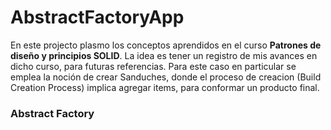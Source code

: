 # AbstractFactoryApp

En este projecto plasmo los conceptos aprendidos en el curso **Patrones de diseño y principios SOLID**. La idea es tener un registro de mis avances en dicho curso, para futuras referencias.
Para este caso en particular se emplea la noción de crear Sanduches, donde el proceso de creacion (Build Creation Process) implica agregar items, para conformar un producto final.

### Abstract Factory 
